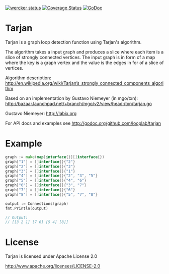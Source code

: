 [![wercker status](https://app.wercker.com/status/78c21e65a51c7d938faf021bd3220916/s "wercker status")](https://app.wercker.com/project/bykey/78c21e65a51c7d938faf021bd3220916)
[![Coverage Status](https://img.shields.io/coveralls/looplab/tarjan.svg)](https://coveralls.io/r/looplab/tarjan)
[![GoDoc](https://godoc.org/github.com/looplab/tarjan?status.svg)](https://godoc.org/github.com/looplab/tarjan)


# Tarjan

Tarjan is a graph loop detection function using Tarjan's algorithm.

The algorithm takes a input graph and produces a slice where each item is a slice of strongly connected vertices. The input graph is in form of a map where the key is a graph vertex and the value is the edges in for of a slice of vertices.

Algorithm description:
http://en.wikipedia.org/wiki/Tarjan’s_strongly_connected_components_algorithm

Based on an implementation by Gustavo Niemeyer (in mgo/txn):
http://bazaar.launchpad.net/+branch/mgo/v2/view/head:/txn/tarjan.go

Gustavo Niemeyer: http://labix.org

For API docs and examples see http://godoc.org/github.com/looplab/tarjan


# Example

```go
graph := make(map[interface{}][]interface{})
graph["1"] = []interface{}{"2"}
graph["2"] = []interface{}{"3"}
graph["3"] = []interface{}{"1"}
graph["4"] = []interface{}{"2", "3", "5"}
graph["5"] = []interface{}{"4", "6"}
graph["6"] = []interface{}{"3", "7"}
graph["7"] = []interface{}{"6"}
graph["8"] = []interface{}{"5", "7", "8"}

output := Connections(graph)
fmt.Println(output)

// Output:
// [[3 2 1] [7 6] [5 4] [8]]
```


# License

Tarjan is licensed under Apache License 2.0

http://www.apache.org/licenses/LICENSE-2.0
